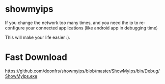 # showmyips
If you change the network too many times, and you need the ip to re-configure your connected applications (like android app in debugging time)

This will make your life easier :).

# Fast Download
https://github.com/doonfrs/showmyips/blob/master/ShowMyIps/bin/Debug/ShowMyIps.exe
